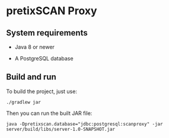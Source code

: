 pretixSCAN Proxy
================

System requirements
-------------------

* Java 8 or newer

* A PostgreSQL database

Build and run
-------------

To build the project, just use:

    ./gradlew jar
    
Then you can run the built JAR file:

    java -Dpretixscan.database="jdbc:postgresql:scanproxy" -jar server/build/libs/server-1.0-SNAPSHOT.jar
